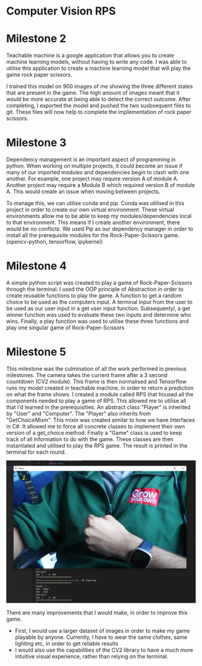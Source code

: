 # Computer Vision RPS

# Milestone 2 
Teachable machine is a google application that allows you to create machine learning models, without having to write any code. I was able to utilise this application to create a machine learning model that will play the game rock paper scissors.

I trained this model on 900 images of me showing the three different states that are present in the game. The high amount of images meant that it would be more accurate at being able to detect the correct outcome. After completing, I exported the model and pushed the two susbsequent files to git. These files will now help to complete the implementation of rock paper scissors.

# Milestone 3
Dependency management is an important aspect of programming in python. When working on multiple projects, it could become an issue if many of our imported modules and dependencies begin to clash with one another. For example, one project may require version A of module A. Another project may require a Module B which required version B of module A. This would create an issue when moving between projects.

To manage this, we can utilise conda and pip. Conda was utilised in this project in order to create our own virtual environment. These virtual environments allow me to be able to keep my modules/dependencies local to that environment. This means if I create another environment, there would be no conflicts. We used Pip as our dependency manager in order to install all the prerequisite modules for the Rock-Paper-Scissors game. (opencv-python, tensorflow, ipykernel)

# Milestone 4
A simple python script was created to play a game of Rock-Paper-Scissors through the terminal. I used the OOP principle of Abstraction in order to create reusable functions to play the game. A function to get a random choice to be used as the computers input. A terminal input from the user to be used as our user input in a get user input function. Subsequentyl, a get winner function was used to evaluate these two inputs and determine who wins. Finally, a play function was used to utilise these three functions and play one singular game of Rock-Paper-Scissors

# Milestone 5
This milestone was the culmination of all the work performed in previous milestones. The camera takes the current frame after a 3 second countdown (CV2 module). This frame is then normalised and Tensorflow runs my model created in teachable machine, in order to return a prediction on what the frame shows. I created a module called RPS that housed all the components needed to play a game of RPS. This allowed me to utilise all that i'd learned in the prerequisities. An abstract class "Player" is inherited by "User" and "Computer". The "Player" also inherits from "GetChoiceMixin". This mixin was created similar to how we have Interfaces in C#. It allowed me to force all concrete classes to implement their own version of a get_choice method. Finally a "Game" class is used to keep track of all information to do with the game. These classes are then instantiated and utilised to play the RPS game. The result is printed in the terminal for each round.

![alt text](https://github.com/pddhillon/computer-vision-rock-paper-scissors/blob/main/example.png?raw=true)

There are many improvements that I would make, in order to improve this game.

- First, I would use a larger dataset of images in order to make my game playable by anyone. Currently, I have to wear the same clothes, same lighting etc, in order to get reliable results
- I would also use the capabilities of the CV2 library to have a much more intuitive visual experience, rather than relying on the terminal.